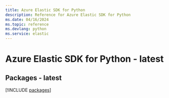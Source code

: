 ```yaml
---
title: Azure Elastic SDK for Python
description: Reference for Azure Elastic SDK for Python
ms.date: 04/16/2024
ms.topic: reference
ms.devlang: python
ms.service: elastic
---
```

# Azure Elastic SDK for Python - latest
## Packages - latest
[!INCLUDE [packages](elastic-index.md)]